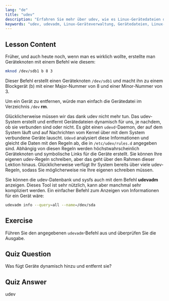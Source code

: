 ```yaml
---
lang: "de"
title: "udev"
description: "Erfahren Sie mehr über udev, wie es Linux-Gerätedateien dynamisch verwaltet und udevadm verwendet. Verstehen Sie die Erstellung von Geräteknoten für Anfänger."
keywords: "udev, udevadm, Linux-Geräteverwaltung, Gerätedateien, Linux-Tutorial, Linux für Anfänger, udev-Regeln, Linux-Anleitung"
---
```


## Lesson Content

Früher, und auch heute noch, wenn man es wirklich wollte, erstellte man Geräteknoten mit einem Befehl wie diesem:

```bash
mknod /dev/sdb1 b 8 3
```

Dieser Befehl erstellt einen Geräteknoten `/dev/sdb1` und macht ihn zu einem Blockgerät (b) mit einer Major-Nummer von 8 und einer Minor-Nummer von 3.

Um ein Gerät zu entfernen, würde man einfach die Gerätedatei im Verzeichnis `/dev` **rm**.

Glücklicherweise müssen wir das dank udev nicht mehr tun. Das udev-System erstellt und entfernt Gerätedateien dynamisch für uns, je nachdem, ob sie verbunden sind oder nicht. Es gibt einen `udevd`-Daemon, der auf dem System läuft und auf Nachrichten vom Kernel über mit dem System verbundene Geräte lauscht. `Udevd` analysiert diese Informationen und gleicht die Daten mit den Regeln ab, die in `/etc/udev/rules.d` angegeben sind. Abhängig von diesen Regeln werden höchstwahrscheinlich Geräteknoten und symbolische Links für die Geräte erstellt. Sie können Ihre eigenen udev-Regeln schreiben, aber das geht über den Rahmen dieser Lektion hinaus. Glücklicherweise verfügt Ihr System bereits über viele udev-Regeln, sodass Sie möglicherweise nie Ihre eigenen schreiben müssen.

Sie können die udev-Datenbank und sysfs auch mit dem Befehl **udevadm** anzeigen. Dieses Tool ist sehr nützlich, kann aber manchmal sehr kompliziert werden. Ein einfacher Befehl zum Anzeigen von Informationen für ein Gerät wäre:

```bash
udevadm info --query=all --name=/dev/sda
```

## Exercise

Führen Sie den angegebenen `udevadm`-Befehl aus und überprüfen Sie die Ausgabe.

## Quiz Question

Was fügt Geräte dynamisch hinzu und entfernt sie?

## Quiz Answer

udev
